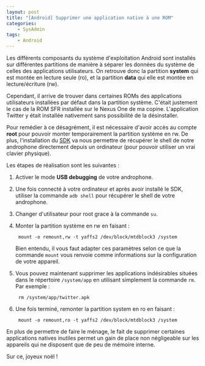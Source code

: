 ```yaml
---
layout: post
title: "[Android] Supprimer une application native à une ROM"
categories:
    - SysAdmin
tags:
    - Android
---
```

Les différents composants du système d'exploitation Android sont installés sur différentes partitions de manière à séparer les données du système de celles des applications utilisateurs. On retrouve donc la partition **system** qui est montée en lecture seule (ro), et la partition **data** qui elle est montée en lecture/écriture (rw).

Cependant, il arrive de trouver dans certaines ROMs des applications utilisateurs installées par défaut dans la partition système. C'était justement le cas de la ROM SFR installée sur le Nexus One de ma copine. L'application Twitter y était installée nativement sans possibilité de la désinstaller.

Pour remédier à ce désagrément, il est nécessaire d'avoir accès au compte **root** pour pouvoir monter temporairement la partition système en rw. De plus, l'installation du [SDK][android_sdk] va nous permettre de récupérer le shell de notre androphone directement depuis un ordinateur (pour pouvoir utiliser un vrai clavier physique).

<!--more-->

Les étapes de réalisation sont les suivantes :

1. Activer le mode **USB debugging** de votre androphone.
2. Une fois connecté à votre ordinateur et après avoir installé le SDK, utiliser la commande `adb shell` pour récupérer le shell de votre androphone.
3. Changer d'utilisateur pour root grace à la commande `su`.
4. Monter la partition système en rw en faisant :

        mount -o remount,rw -t yaffs2 /dev/block/mtdblock3 /system

    Bien entendu, il vous faut adapter ces paramètres selon ce que la commande `mount` vous renvoie comme informations sur la configuration de votre appareil.

5. Vous pouvez maintenant supprimer les applications indésirables situées dans le répertoire `/system/app` en utilisant simplement la commande `rm`. Par exemple :

        rm /system/app/twitter.apk

6. Une fois terminé, remonter la partition system en ro en faisant :

        mount -o remount,ro -t yaffs2 /dev/block/mtdblock3 /system

En plus de permettre de faire le ménage, le fait de supprimer certaines applications natives inutiles permet un gain de place non négligeable sur les appareils qui ne disposent que de peu de mémoire interne.

Sur ce, joyeux noël !

[android_sdk]: https://developer.android.com/sdk/index.html "Android SDK"
